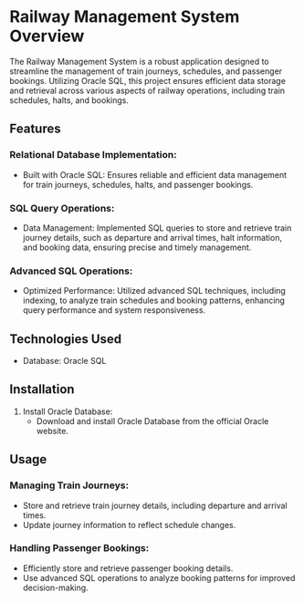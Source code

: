 # Railway Management System Overview

The Railway Management System is a robust application designed to streamline the management of train journeys, schedules, and passenger bookings. Utilizing Oracle SQL, this project ensures efficient data storage and retrieval across various aspects of railway operations, including train schedules, halts, and bookings.

## Features

### Relational Database Implementation:
- Built with Oracle SQL: Ensures reliable and efficient data management for train journeys, schedules, halts, and passenger bookings.

### SQL Query Operations:
- Data Management: Implemented SQL queries to store and retrieve train journey details, such as departure and arrival times, halt information, and booking data, ensuring precise and timely management.

### Advanced SQL Operations:
- Optimized Performance: Utilized advanced SQL techniques, including indexing, to analyze train schedules and booking patterns, enhancing query performance and system responsiveness.

## Technologies Used

- Database: Oracle SQL

## Installation

1. Install Oracle Database:
   - Download and install Oracle Database from the official Oracle website.

## Usage

### Managing Train Journeys:
- Store and retrieve train journey details, including departure and arrival times.
- Update journey information to reflect schedule changes.

### Handling Passenger Bookings:
- Efficiently store and retrieve passenger booking details.
- Use advanced SQL operations to analyze booking patterns for improved decision-making.
